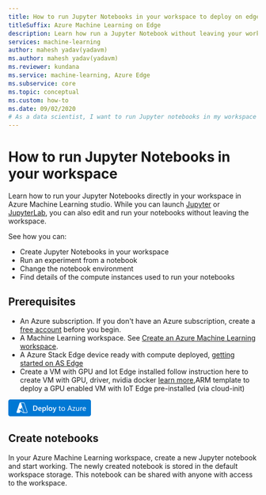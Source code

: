 ```yaml
---
title: How to run Jupyter Notebooks in your workspace to deploy on edge
titleSuffix: Azure Machine Learning on Edge
description: Learn how run a Jupyter Notebook without leaving your workspace in Azure Machine Learning studio.
services: machine-learning
author: mahesh yadav(yadavm)
ms.author: mahesh yadav(yadavm)
ms.reviewer: kundana
ms.service: machine-learning, Azure Edge
ms.subservice: core
ms.topic: conceptual
ms.custom: how-to
ms.date: 09/02/2020
# As a data scientist, I want to run Jupyter notebooks in my workspace in Azure Machine Learning studio and deploy to my AS edge device with accleration
---
```


# How to run Jupyter Notebooks in your workspace


Learn how to run your Jupyter Notebooks directly in your workspace in Azure Machine Learning studio. While you can launch [Jupyter](https://jupyter.org/) or [JupyterLab](https://jupyterlab.readthedocs.io), you can also edit and run your notebooks without leaving the workspace.

See how you can:

* Create Jupyter Notebooks in your workspace
* Run an experiment from a notebook
* Change the notebook environment
* Find details of the compute instances used to run your notebooks


## Prerequisites

* An Azure subscription. If you don't have an Azure subscription, create a [free account](https://aka.ms/AMLFree) before you begin.
* A Machine Learning workspace. See [Create an Azure Machine Learning workspace](https://docs.microsoft.com/en-us/azure/machine-learning/how-to-manage-workspace).
* A Azure Stack Edge device ready with compute deployed,  [getting started on AS Edge ](https://docs.microsoft.com/en-us/azure/databox-online/azure-stack-edge-gpu-deploy-sample-module-marketplace)
* Create a VM with GPU and Iot Edge installed follow instruction here to create VM with GPU, driver, nvidia docker [learn more](https://github.com/MSKeith/iotedge-vm-deploy),ARM template to deploy a GPU enabled VM with IoT Edge pre-installed (via cloud-init)

<a href="https://portal.azure.com/#create/Microsoft.Template/uri/https%3A%2F%2Fraw.githubusercontent.com%2FMSKeith%2Fiotedge-vm-deploy%2Fmaster%2FedgeDeploy.json" target="_blank">
    <img src="https://raw.githubusercontent.com/Azure/azure-quickstart-templates/master/1-CONTRIBUTION-GUIDE/images/deploytoazure.png" />
</a>

## <a name="create"></a> Create notebooks

In your Azure Machine Learning workspace, create a new Jupyter notebook and start working. The newly created notebook is stored in the default workspace storage. This notebook can be shared with anyone with access to the workspace.




